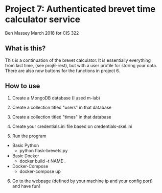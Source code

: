 # Project 7: Authenticated brevet time calculator service

Ben Massey March 2018 for CIS 322

## What is this?

This is a continuation of the brevet calculator. It is essentially everything from last time,
(see proj6-rest), but with a user profile for storing your data. There are also now buttons
for the functions in project 6.

## How to use

1. Create a MongoDB database (I used m-lab)

2. Create a collection titled "users" in that database

3. Create a collection titled "times" in that database

4. Create your credentials.ini file based on credentials-skel.ini

5. Run the program

- Basic Python 
	- python flask-brevets.py
- Basic Docker
	- docker build -t NAME .
- Docker-Compose
	- docker-compose up
	
6. Go to the webpage (defined by your machine ip and your config port) and have fun!